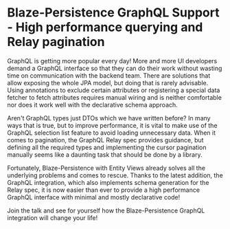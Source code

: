 # Blaze-Persistence GraphQL Support - High performance querying and Relay pagination

GraphQL is getting more popular every day! More and more UI developers demand a GraphQL interface
so that they can do their work without wasting time on communication with the backend team.
There are solutions that allow exposing the whole JPA model, but doing that is rarely advisable.
Using annotations to exclude certain attributes or registering a special data fetcher to fetch attributes
requires manual wiring and is neither comfortable nor does it work well with the declarative schema approach.

Aren't GraphQL types just DTOs which we have written before? In many ways that is true, but to improve performance,
it is vital to make use of the GraphQL selection list feature to avoid loading unnecessary data.
When it comes to pagination, the GraphQL Relay spec provides guidance, but defining all the required types
and implementing the cursor pagination manually seems like a daunting task that should be done by a library.

Fortunately, Blaze-Persistence with Entity Views already solves all the underlying problems and comes to rescue.
Thanks to the latest addition, the GraphQL integration, which also implements schema generation for the Relay spec,
it is now easier than ever to provide a high performance GraphQL interface with minimal and mostly declarative code!

Join the talk and see for yourself how the Blaze-Persistence GraphQL integration will change your life!